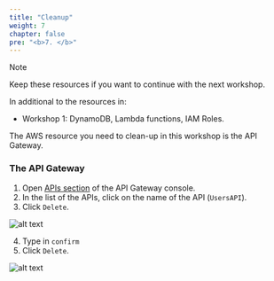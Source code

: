```yaml
---
title: "Cleanup"
weight: 7
chapter: false
pre: "<b>7. </b>"
---
```


> [!NOTE]
> Keep these resources if you want to continue with the next workshop.

In additional to the resources in:

- Workshop 1: DynamoDB, Lambda functions, IAM Roles.

The AWS resource you need to clean-up in this workshop is the API Gateway.

### The API Gateway

1. Open [APIs section](https://console.aws.amazon.com/apigateway/main/apis) of the API Gateway console.
2. In the list of the APIs, click on the name of the API (`UsersAPI`).
3. Click `Delete`.

![alt text](/images/workshop-2/API-Gateway--delete-API.png)

4. Type in `confirm`
5. Click `Delete`.

![alt text](/images/workshop-2/API-Gateway--delete-API-confirm.png)

<!-- TODO: link to next workshop  -->
